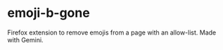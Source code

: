 # emoji-b-gone
Firefox extension to remove emojis from a page with an allow-list. Made with Gemini.
